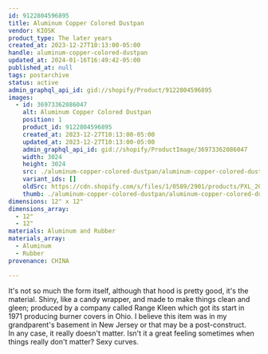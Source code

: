 ```yaml
---
id: 9122804596895
title: Aluminum Copper Colored Dustpan
vendor: KIOSK
product_type: The later years
created_at: 2023-12-27T10:13:00-05:00
handle: aluminum-copper-colored-dustpan
updated_at: 2024-01-16T16:49:42-05:00
published_at: null
tags: postarchive
status: active
admin_graphql_api_id: gid://shopify/Product/9122804596895
images:
  - id: 36973362086047
    alt: Aluminum Copper Colored Dustpan
    position: 1
    product_id: 9122804596895
    created_at: 2023-12-27T10:13:00-05:00
    updated_at: 2023-12-27T10:13:00-05:00
    admin_graphql_api_id: gid://shopify/ProductImage/36973362086047
    width: 3024
    height: 3024
    src: ./aluminum-copper-colored-dustpan/aluminum-copper-colored-dustpan__0.jpg
    variant_ids: []
    oldSrc: https://cdn.shopify.com/s/files/1/0589/2901/products/PXL_20220104_121412247.MP.jpg?v=1703689980
    thumb: ./aluminum-copper-colored-dustpan/aluminum-copper-colored-dustpan__0-thumb.jpg
dimensions: 12" x 12"
dimensions_array:
  - 12"
  - 12"
materials: Aluminum and Rubber
materials_array:
  - Aluminum
  - Rubber
provenance: CHINA

---
```


It's not so much the form itself, although that hood is pretty good, it's the material. Shiny, like a candy wrapper, and made to make things clean and gleen; produced by a company called Range Kleen which got its start in 1971 producing burner covers in Ohio. I believe this item was in my grandparent's basement in New Jersey or that may be a post-construct. In any case, it really doesn't matter. Isn't it a great feeling sometimes when things really don't matter? Sexy curves.